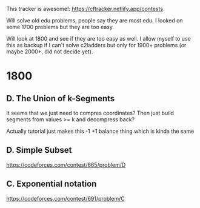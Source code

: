 This tracker is awesome!: https://cftracker.netlify.app/contests

Will solve old edu problems, people say they are most edu.
I looked on some 1700 problems but they are too easy.

Will look at 1800 and see if they are too easy as well.
I allow myself to use this as backup if I can't solve c2ladders but only for 1900+ problems (or maybe 2000+, did not decide yet).

# 1800

## D. The Union of k-Segments
It seems that we just need to compres coordinates? Then just build segments from values >= k and decompress back?

Actually tutorial just makes this -1 +1 balance thing which is kinda the same

## D. Simple Subset
https://codeforces.com/contest/665/problem/D

## C. Exponential notation
https://codeforces.com/contest/691/problem/C

